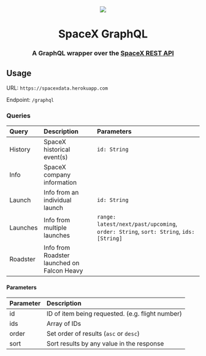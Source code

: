 <div align="center">
<img src="https://farm5.staticflickr.com/4711/40126461411_b1ed283d45_o.jpg"/>
</div>
<h1 align="center">SpaceX GraphQL</h1>
<h3 align="center">
    A GraphQL wrapper over the
    <a href="https://github.com/r-spacex/SpaceX-API">SpaceX REST API</a>
</h3>

## Usage

URL: `https://spacexdata.herokuapp.com`

Endpoint: `/graphql`

### Queries

| Query    | Description                                 | Parameters                                                                           |
| :------- | :------------------------------------------ | :----------------------------------------------------------------------------------- |
| History  | SpaceX historical event(s)                  | `id: String`                                                                         |
| Info     | SpaceX company information                  |                                                                                      |
| Launch   | Info from an individual launch              | `id: String`                                                                         |
| Launches | Info from multiple launches                 | `range: latest/next/past/upcoming`, `order: String`, `sort: String`, `ids: [String]` |
| Roadster | Info from Roadster launched on Falcon Heavy |                                                                                      |

#### Parameters

| Parameter | Description                                      |
| :-------- | :----------------------------------------------- |
| id        | ID of item being requested. (e.g. flight number) |
| ids       | Array of IDs                                     |
| order     | Set order of results (`asc` or `desc`)           |
| sort      | Sort results by any value in the response        |